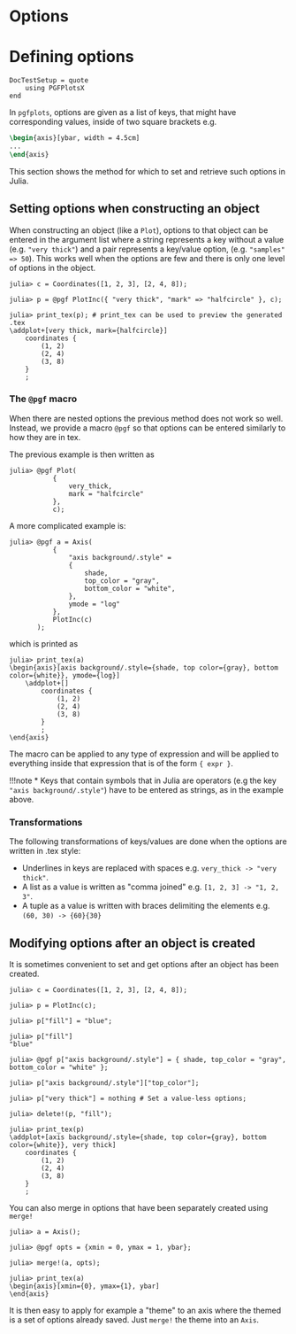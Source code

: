# Options

# Defining options

```@meta
DocTestSetup = quote
    using PGFPlotsX
end
```

In `pgfplots`, options are given as a list of keys, that might have corresponding values,
inside of two square brackets e.g.

```tex
\begin{axis}[ybar, width = 4.5cm]
...
\end{axis}
```

This section shows the method for which to set and retrieve such options in Julia.

## Setting options when constructing an object

When constructing an object (like a `Plot`), options to that object can be entered in the argument list
where a string represents a key without a value (e.g. `"very thick"`) and a pair represents a key/value option, (e.g. `"samples" => 50`).
This works well when the options are few and there is only one level of options in the object.

```jldoctest p1
julia> c = Coordinates([1, 2, 3], [2, 4, 8]);

julia> p = @pgf PlotInc({ "very thick", "mark" => "halfcircle" }, c);

julia> print_tex(p); # print_tex can be used to preview the generated .tex
\addplot+[very thick, mark={halfcircle}]
    coordinates {
        (1, 2)
        (2, 4)
        (3, 8)
    }
    ;
```

### The `@pgf` macro

When there are nested options the previous method does not work so well.
Instead, we provide a macro `@pgf` so that options can be entered similarly to how they are in tex.

The previous example is then written as

```jldoctest p1
julia> @pgf Plot(
           {
               very_thick,
               mark = "halfcircle"
           },
           c);
```

A more complicated example is:

```jldoctest p1
julia> @pgf a = Axis(
           {
               "axis background/.style" =
               {
                   shade,
                   top_color = "gray",
                   bottom_color = "white",
               },
               ymode = "log"
           },
           PlotInc(c)
       );
```

which is printed as

```jldoctest p1
julia> print_tex(a)
\begin{axis}[axis background/.style={shade, top color={gray}, bottom color={white}}, ymode={log}]
    \addplot+[]
        coordinates {
            (1, 2)
            (2, 4)
            (3, 8)
        }
        ;
\end{axis}
```

The macro can be applied to any type of expression and will be applied to everything inside that expression
that is of the form `{ expr }`.

!!!note
    * Keys that contain symbols that in Julia are operators (e.g the key `"axis background/.style"`) have to be entered
      as strings, as in the example above.

### Transformations

The following transformations of keys/values are done when the options are written in .tex style:

* Underlines in keys are replaced with spaces e.g. `very_thick -> "very thick"`.
* A list as a value is written as "comma joined" e.g. `[1, 2, 3] -> "1, 2, 3"`.
* A tuple as a value is written with braces delimiting the elements e.g. `(60, 30) -> {60}{30}`

## Modifying options after an object is created

It is sometimes convenient to set and get options after an object has been created.

```jldoctest
julia> c = Coordinates([1, 2, 3], [2, 4, 8]);

julia> p = PlotInc(c);

julia> p["fill"] = "blue";

julia> p["fill"]
"blue"

julia> @pgf p["axis background/.style"] = { shade, top_color = "gray", bottom_color = "white" };

julia> p["axis background/.style"]["top_color"];

julia> p["very thick"] = nothing # Set a value-less options;

julia> delete!(p, "fill");

julia> print_tex(p)
\addplot+[axis background/.style={shade, top color={gray}, bottom color={white}}, very thick]
    coordinates {
        (1, 2)
        (2, 4)
        (3, 8)
    }
    ;
```

You can also merge in options that have been separately created using `merge!`

```jldoctest
julia> a = Axis();

julia> @pgf opts = {xmin = 0, ymax = 1, ybar};

julia> merge!(a, opts);

julia> print_tex(a)
\begin{axis}[xmin={0}, ymax={1}, ybar]
\end{axis}
```

It is then easy to apply for example a "theme" to an axis where the themed is a set of options already saved.
Just `merge!` the theme into an `Axis`.

